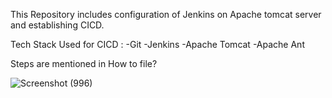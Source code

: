 
This Repository includes configuration of Jenkins on Apache tomcat server and establishing CICD.

Tech Stack Used for CICD : -Git -Jenkins -Apache Tomcat -Apache Ant

Steps are mentioned in How to file?

![Screenshot (996)](https://user-images.githubusercontent.com/70852077/193882616-eee0c5fd-fd9d-4849-b39f-78a4fe79cf71.png)
